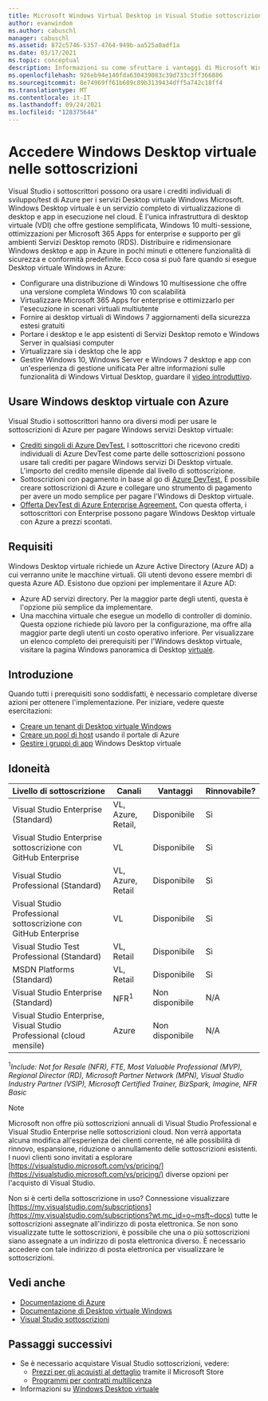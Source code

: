 ```yaml
---
title: Microsoft Windows Virtual Desktop in Visual Studio sottoscrizioni | Microsoft Docs
author: evanwindom
ms.author: cabuschl
manager: cabuschl
ms.assetid: 872c5746-5357-4764-949b-aa525a0adf1a
ms.date: 03/17/2021
ms.topic: conceptual
description: Informazioni su come sfruttare i vantaggi di Microsoft Windows Virtual Desktop tramite la sottoscrizione Visual Studio
ms.openlocfilehash: 926eb94e140fda630439083c39d733c3ff366886
ms.sourcegitcommit: 8e74969ff61b609c89b3139434dff5a742c18ff4
ms.translationtype: MT
ms.contentlocale: it-IT
ms.lasthandoff: 09/24/2021
ms.locfileid: "128375644"
---
```

# <a name="access-windows-virtual-desktop-in-subscriptions"></a>Accedere Windows Desktop virtuale nelle sottoscrizioni 
Visual Studio i sottoscrittori possono ora usare i crediti individuali di sviluppo/test di Azure per i servizi Desktop virtuale Windows Microsoft.  
Windows Desktop virtuale è un servizio completo di virtualizzazione di desktop e app in esecuzione nel cloud. È l'unica infrastruttura di desktop virtuale (VDI) che offre gestione semplificata, Windows 10 multi-sessione, ottimizzazioni per Microsoft 365 Apps for enterprise e supporto per gli ambienti Servizi Desktop remoto (RDS). Distribuire e ridimensionare Windows desktop e app in Azure in pochi minuti e ottenere funzionalità di sicurezza e conformità predefinite.
Ecco cosa si può fare quando si esegue Desktop virtuale Windows in Azure:
- Configurare una distribuzione di Windows 10 multisessione che offre una versione completa Windows 10 con scalabilità
- Virtualizzare Microsoft 365 Apps for enterprise e ottimizzarlo per l'esecuzione in scenari virtuali multiutente
- Fornire ai desktop virtuali di Windows 7 aggiornamenti della sicurezza estesi gratuiti
- Portare i desktop e le app esistenti di Servizi Desktop remoto e Windows Server in qualsiasi computer
- Virtualizzare sia i desktop che le app
- Gestire Windows 10, Windows Server e Windows 7 desktop e app con un'esperienza di gestione unificata Per altre informazioni sulle funzionalità di Windows Virtual Desktop, guardare il [video introduttivo](/azure/virtual-desktop/overview).

## <a name="use-windows-virtual-desktop-with-azure"></a>Usare Windows desktop virtuale con Azure 
Visual Studio i sottoscrittori hanno ora diversi modi per usare le sottoscrizioni di Azure per pagare Windows servizi Desktop virtuale:
- [Crediti singoli di Azure DevTest.](vs-azure.md)  I sottoscrittori che ricevono crediti individuali di Azure DevTest come parte delle sottoscrizioni possono usare tali crediti per pagare Windows servizi Di Desktop virtuale.  L'importo del credito mensile dipende dal livello di sottoscrizione.
- Sottoscrizioni con pagamento in base al go di [Azure DevTest.](vs-azure-payg.md)  È possibile creare sottoscrizioni di Azure e collegare uno strumento di pagamento per avere un modo semplice per pagare l'Windows di Desktop virtuale. 
- [Offerta DevTest di Azure Enterprise Agreement.](azure-ea-devtest.md)  Con questa offerta, i sottoscrittori con Enterprise possono pagare Windows Desktop virtuale con Azure a prezzi scontati. 

## <a name="requirements"></a>Requisiti
Windows Desktop virtuale richiede un Azure Active Directory (Azure AD) a cui verranno unite le macchine virtuali.  Gli utenti devono essere membri di questa Azure AD.  Esistono due opzioni per implementare il Azure AD:
- Azure AD servizi directory.  Per la maggior parte degli utenti, questa è l'opzione più semplice da implementare.
- Una macchina virtuale che esegue un modello di controller di dominio.  Questa opzione richiede più lavoro per la configurazione, ma offre alla maggior parte degli utenti un costo operativo inferiore.
Per visualizzare un elenco completo dei prerequisiti per l'Windows desktop virtuale, visitare la pagina Windows panoramica di Desktop [virtuale](/azure/virtual-desktop/overview#requirements). 

## <a name="get-started"></a>Introduzione 
Quando tutti i prerequisiti sono soddisfatti, è necessario completare diverse azioni per ottenere l'implementazione.  Per iniziare, vedere queste esercitazioni:
- [Creare un tenant di Desktop virtuale Windows](/azure/virtual-desktop/virtual-desktop-fall-2019/tenant-setup-azure-active-directory)
- [Creare un pool di host](/azure/virtual-desktop/create-host-pools-azure-marketplace) usando il portale di Azure
- [Gestire i gruppi di app](/azure/virtual-desktop/manage-app-groups) Windows Desktop virtuale

## <a name="eligibility"></a>Idoneità
| Livello di sottoscrizione                                                 |     Canali                                            | Vantaggi                                                          | Rinnovabile?    |
|--------------------------------------------------------------------|---------------------------------------------------------|------------------------------------------------------------------|---------------|
| Visual Studio Enterprise (Standard)   | VL, Azure, Retail, | Disponibile|  Sì          |
| Visual Studio Enterprise sottoscrizione con GitHub Enterprise  | VL | Disponibile|  Sì          |
| Visual Studio Professional (Standard) | VL, Azure, Retail                                       | Disponibile                                                             |  Sì             |
| Visual Studio Professional sottoscrizione con GitHub Enterprise | VL                                       | Disponibile                                        |  Sì           |
| Visual Studio Test Professional (Standard)                         | VL, Retail                                              | Disponibile|  Sì          |
| MSDN Platforms (Standard)                                          | VL, Retail                                              | Disponibile                                         |  Sì          |
| Visual Studio Enterprise (Standard)  | NFR<sup>1</sup> |Non disponibile  | N/A |
| Visual Studio Enterprise, Visual Studio Professional (cloud mensile) | Azure | Non disponibile | N/A |

<sup>1</sup>*Include: Not for Resale (NFR), FTE, Most Valuable Professional (MVP), Regional Director (RD), Microsoft Partner Network (MPN), Visual Studio Industry Partner (VSIP), Microsoft Certified Trainer, BizSpark, Imagine, NFR Basic*  

> [!NOTE]
> Microsoft non offre più sottoscrizioni annuali di Visual Studio Professional e Visual Studio Enterprise nelle sottoscrizioni cloud. Non verrà apportata alcuna modifica all'esperienza dei clienti corrente, né alle possibilità di rinnovo, espansione, riduzione o annullamento delle sottoscrizioni esistenti. I nuovi clienti sono invitati a esplorare [https://visualstudio.microsoft.com/vs/pricing/](https://visualstudio.microsoft.com/vs/pricing/) diverse opzioni per l'acquisto di Visual Studio.

Non si è certi della sottoscrizione in uso?  Connessione visualizzare [https://my.visualstudio.com/subscriptions](https://my.visualstudio.com/subscriptions?wt.mc_id=o~msft~docs) tutte le sottoscrizioni assegnate all'indirizzo di posta elettronica. Se non sono visualizzate tutte le sottoscrizioni, è possibile che una o più sottoscrizioni siano assegnate a un indirizzo di posta elettronica diverso.  È necessario accedere con tale indirizzo di posta elettronica per visualizzare le sottoscrizioni.

## <a name="see-also"></a>Vedi anche
- [Documentazione di Azure](/azure/)
- [Documentazione di Desktop virtuale Windows](/azure/virtual-desktop/)
- [Visual Studio sottoscrizioni](https://my.visualstudio.com/gethelp)

## <a name="next-steps"></a>Passaggi successivi
-   Se è necessario acquistare Visual Studio sottoscrizioni, vedere:
     - [Prezzi per gli acquisti al dettaglio](https://visualstudio.microsoft.com/vs/pricing/) tramite il Microsoft Store
     - [Programmi per contratti multilicenza](https://www.microsoft.com/licensing/default)
-   Informazioni su [Windows Desktop virtuale](/azure/virtual-desktop/overview)